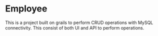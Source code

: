 # Employee
 This is a project built on grails to perform CRUD operations with MySQL connectivity. This consist of both UI and API to perform operations. 

